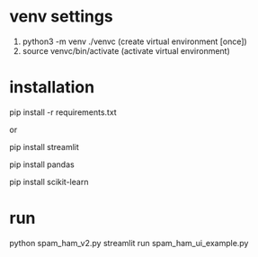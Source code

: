 # venv settings

1. python3 -m venv ./venvc (create virtual environment [once])
2. source venvc/bin/activate (activate virtual environment)


# installation 

pip install -r requirements.txt

or


pip install streamlit

pip install pandas

pip install scikit-learn


# run
python spam_ham_v2.py
streamlit run spam_ham_ui_example.py